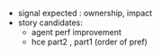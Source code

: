 - signal expected : ownership, impact
- story candidates:
    - agent perf improvement
    - hce part2 , part1 (order of pref)